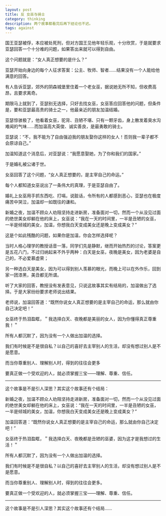 ```yaml
---
layout: post
title: 反 女巫与骑士
category: thinking
description: 两个故事都看完后再下结论也不迟。
tags: against
---
```


国王亚瑟被俘，本应被处死刑，但对方国王见他年轻乐观，十分欣赏，于是就要求亚瑟回答一个十分难的问题，如果答出来就可以得到自由。 

这个问题就是：“女人真正想要的是什么？”

亚瑟开始向身边的每个人征求答案：公主、牧师、智者……结果没有一个人能给他满意的回答。

有人告诉亚瑟，郊外的阴森城堡里住着一个老女巫，据说她无所不知，但收费高昂，且要求离奇。

期限马上就到了，亚瑟别无选择，只好去找女巫，女巫答应回答他的问题，但条件是，要和亚瑟最高贵的骑士之一，他最亲近的朋友加温结婚。 

亚瑟惊骇极了，他看着女巫，驼背、丑陋不堪、只有一颗牙齿，身上散发着臭水沟难闻的气味……而加温高大英俊、诚实善良，是最勇敢的骑士。

亚瑟说：“不，我不能为了自由强迫我的朋友娶你这样的女人！否则我一辈子都不会原谅自己。”

加温知道这个消息后，对亚瑟说：“我愿意娶她，为了你和我们的国家。” 

于是婚礼被公诸于世。 

女巫回答了这个问题，“女人真正想要的，是主宰自己的命运。” 

每个人都知道女巫说出了一条伟大的真理，于是亚瑟自由了。 

婚礼上女巫用手抓东西吃、打嗝，说脏话，令所有的人都感到恶心，亚瑟也在极度痛苦中哭泣，加温却一如既往的谦和。 

新婚之夜，加温不顾众人劝阻坚持走进新房，准备面对一切，然而一个从没见过面的绝世美女却躺在他的床上，女巫说：“我在一天的时间里，一半是丑陋的女巫，一半是倾城的美女，加温，你想我白天变成美女还是晚上变成美女？”

这是个如此残酷的问题，如果你是加温，你会怎样选择呢？ 

当时人格心理学的教授话音一落，同学们先是静默，继而开始热烈的讨论，答案更是五花八门，不过归纳起来不外乎两种：白天是女巫，夜晚是美女，因为老婆是自己的，不必爱慕虚荣；

另一种选白天是美女，因为可以得到别人羡慕的眼光，而晚上可以在外作乐，回到家一团漆黑，美丑都无所谓。

听了大家的回答，教授没有发表意见，只说这故事其实有结局的，加温做出了选择。于是大家纷纷要求老师说出结果。

老师说，加温回答道：“既然你说女人真正想要的是主宰自己的命运，那么就由你自己决定吧！” 

女巫终于热泪盈眶，＂我选择白天、夜晚都是美丽的女人，因为你懂得真正尊重我！＂ 

所有人都沉默了，因为没有一个人做出加温的选择。

我们有时候是不是很自私？以自己的喜好去主宰别人的生活，却没有想过别人是不是愿意。

而当你尊重别人、理解别人时，得到的往往会更多

要真正做一个受欢迎的人，就必须掌握三宝——理解、尊重、信任。

---
这个故事是不是引人深思？其实这个故事还有个结局：

新婚之夜，加温不顾众人劝阻坚持走进新房，准备面对一切，然而一个从没见过面的绝世美女却躺在他的床上，女巫说：“我在一天的时间里，一半是丑陋的女巫，一半是倾城的美女，加温，你想我白天变成美女还是晚上变成美女？”

加温回答道：“既然你说女人真正想要的是主宰自己的命运，那么就由你自己决定吧！”

女巫终于热泪盈眶，＂我选择白天、夜晚都是丑陋的巫婆，因为这才是我想过的生活！＂

所有人都沉默了，因为没有一个人做出加温的选择。

我们有时候是不是很自私？以自己的喜好去主宰别人的生活，却没有想过别人是不是愿意。

而当你尊重别人、理解别人时，得到的往往会更多。

要真正做一个受欢迎的人，就必须掌握三宝——理解、尊重、信任。

---
这个故事是不是引人深思？其实这个故事还有个结局……
